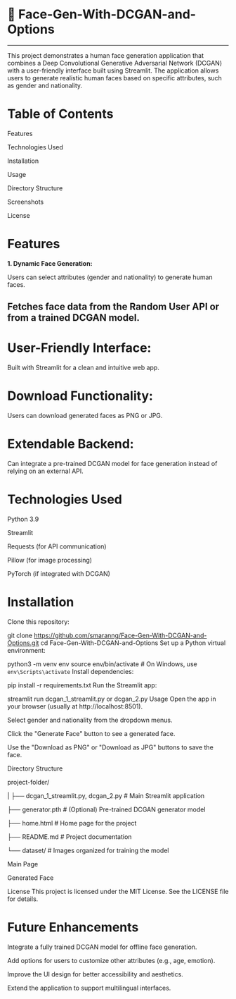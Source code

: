 # 👤 Face-Gen-With-DCGAN-and-Options

---


This project demonstrates a human face generation application that combines a Deep Convolutional Generative Adversarial Network (DCGAN) with a user-friendly interface built using Streamlit. The application allows users to generate realistic human faces based on specific attributes, such as gender and nationality.

# Table of Contents
Features

Technologies Used

Installation

Usage

Directory Structure

Screenshots

License

# Features
**1. Dynamic Face Generation:**

Users can select attributes (gender and nationality) to generate human faces.

Fetches face data from the Random User API or from a trained DCGAN model.
---


# User-Friendly Interface:

Built with Streamlit for a clean and intuitive web app.

# Download Functionality:

Users can download generated faces as PNG or JPG.

# Extendable Backend:

Can integrate a pre-trained DCGAN model for face generation instead of relying on an external API.

# Technologies Used
Python 3.9

Streamlit

Requests (for API communication)

Pillow (for image processing)

PyTorch (if integrated with DCGAN)

# Installation
Clone this repository:

git clone https://github.com/smaranng/Face-Gen-With-DCGAN-and-Options.git
cd Face-Gen-With-DCGAN-and-Options
Set up a Python virtual environment:

python3 -m venv env
source env/bin/activate  # On Windows, use `env\Scripts\activate`
Install dependencies:

pip install -r requirements.txt
Run the Streamlit app:

streamlit run dcgan_1_streamlit.py or dcgan_2.py
Usage
Open the app in your browser (usually at http://localhost:8501).

Select gender and nationality from the dropdown menus.

Click the "Generate Face" button to see a generated face.

Use the "Download as PNG" or "Download as JPG" buttons to save the face.

Directory Structure


project-folder/


|
├── dcgan_1_streamlit.py, dcgan_2.py                # Main Streamlit application


├── generator.pth         # (Optional) Pre-trained DCGAN generator model


├── home.html     # Home page for the project


├── README.md             # Project documentation


└── dataset/               # Images organized for training the model

Main Page


Generated Face


License
This project is licensed under the MIT License. See the LICENSE file for details.

# Future Enhancements
Integrate a fully trained DCGAN model for offline face generation.

Add options for users to customize other attributes (e.g., age, emotion).

Improve the UI design for better accessibility and aesthetics.

Extend the application to support multilingual interfaces.


